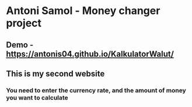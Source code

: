 # Antoni Samol - Money changer project
## Demo - https://antonis04.github.io/KalkulatorWalut/
## This is my second website
### You need to enter the currency rate, and the amount of money you want to calculate